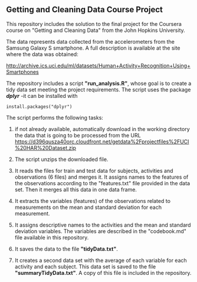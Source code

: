 ## Getting and Cleaning Data Course Project

This repository includes the solution to the final project for the Coursera
course on "Getting and Cleaning Data" from the John Hopkins University.

The data represents data collected from the accelerometers from the Samsung Galaxy S smartphone. 
A full description is available at the site where the data was obtained:

http://archive.ics.uci.edu/ml/datasets/Human+Activity+Recognition+Using+Smartphones 


The repository includes a script **"run_analysis.R"**, whose goal is to create a tidy data set meeting the project requirements.
The script uses the package _**dplyr**_ -it can be installed with 

```
install.packages("dplyr")
```

The script performs the following tasks:

1) if not already available, automatically download in the working directory 
the data that is going to be processed from the URL
https://d396qusza40orc.cloudfront.net/getdata%2Fprojectfiles%2FUCI%20HAR%20Dataset.zip

2) The script  unzips the downloaded file. 

3) It reads the files for  train and test data for subjects, activities and observations (6 files) and merges it. It assigns names to the features of the observations according to the "features.txt" file
provided in the data set.
Then it merges all this data in one data frame.

4) It extracts the variables (features) of the observations related to measurements on the mean and standard deviation for each measurement.

5) It assigns descriptive names to the activities and the mean and standard deviation variables.
The variables are described in the "codebook.md" file available in this repository.

6) It saves the data to the  file **"tidyData.txt"**.

7) It creates a second data set with the average of each variable for each activity and each subject.
This data set is saved to the file **"summaryTidyData.txt"**. A copy of this file is included in the
repository.



